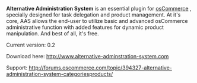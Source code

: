 <b>Alternative Administration System</b> is an essential plugin for <a href="http://www.oscommerce.com/">osCommerce</a> , specially designed for task delegation and product management. At it's core, AAS allows the end-user to utilize basic and advanced osCommerce administrative function with added features for dynamic product manipulation. And best of all, it's free.

Current version: 0.2

Download here: http://www.alternative-adminstration-system.com

Support: http://forums.oscommerce.com/topic/394327-alternative-administration-system-categoriesproducts/
